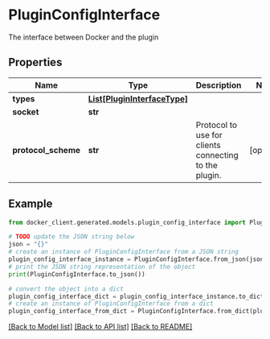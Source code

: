 # PluginConfigInterface

The interface between Docker and the plugin

## Properties

Name | Type | Description | Notes
------------ | ------------- | ------------- | -------------
**types** | [**List[PluginInterfaceType]**](PluginInterfaceType.md) |  | 
**socket** | **str** |  | 
**protocol_scheme** | **str** | Protocol to use for clients connecting to the plugin. | [optional] 

## Example

```python
from docker_client.generated.models.plugin_config_interface import PluginConfigInterface

# TODO update the JSON string below
json = "{}"
# create an instance of PluginConfigInterface from a JSON string
plugin_config_interface_instance = PluginConfigInterface.from_json(json)
# print the JSON string representation of the object
print(PluginConfigInterface.to_json())

# convert the object into a dict
plugin_config_interface_dict = plugin_config_interface_instance.to_dict()
# create an instance of PluginConfigInterface from a dict
plugin_config_interface_from_dict = PluginConfigInterface.from_dict(plugin_config_interface_dict)
```
[[Back to Model list]](../README.md#documentation-for-models) [[Back to API list]](../README.md#documentation-for-api-endpoints) [[Back to README]](../README.md)


